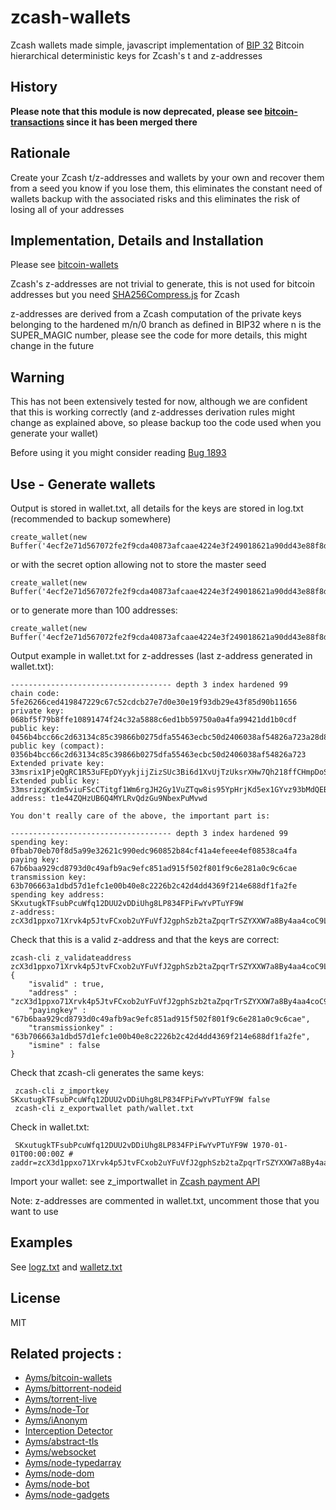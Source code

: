 zcash-wallets
===

Zcash wallets made simple, javascript implementation of [BIP 32](https://github.com/bitcoin/bips/blob/master/bip-0032.mediawiki) Bitcoin hierarchical deterministic keys for Zcash's t and z-addresses

## History

<b>Please note that this module is now deprecated, please see [bitcoin-transactions](https://github.com/Ayms/bitcoin-transactions) since it has been merged there</b>

## Rationale

Create your Zcash t/z-addresses and wallets by your own and recover them from a seed you know if you lose them, this eliminates the constant need of wallets backup with the associated risks and this eliminates the risk of losing all of your addresses

## Implementation, Details and Installation

Please see [bitcoin-wallets](https://github.com/Ayms/bitcoin-wallets)

Zcash's z-addresses are not trivial to generate, this is not used for bitcoin addresses but you need [SHA256Compress.js](https://github.com/Ayms/bitcoin-wallets/tree/master/SHA256Compress.js) for Zcash

z-addresses are derived from a Zcash computation of the private keys belonging to the hardened m/n/0 branch as defined in BIP32 where n is the SUPER_MAGIC number, please see the code for more details, this might change in the future

## Warning

This has not been extensively tested for now, although we are confident that this is working correctly (and z-addresses derivation rules might change as explained above, so please backup too the code used when you generate your wallet)

Before using it you might consider reading [Bug 1893](https://github.com/zcash/zcash/issues/1893)

## Use - Generate wallets
	
Output is stored in wallet.txt, all details for the keys are stored in log.txt (recommended to backup somewhere)

	create_wallet(new Buffer('4ecf2e71d567072fe2f9cda40873afcaae4224e3f249018621a90dd43e88f8de','hex'),null,null,'zcash');
	
or with the secret option allowing not to store the master seed

	create_wallet(new Buffer('4ecf2e71d567072fe2f9cda40873afcaae4224e3f249018621a90dd43e88f8de','hex'),true,null,'zcash');
	
or to generate more than 100 addresses:

	create_wallet(new Buffer('4ecf2e71d567072fe2f9cda40873afcaae4224e3f249018621a90dd43e88f8de','hex'),null,1000,'zcash');
	
Output example in wallet.txt for z-addresses (last z-address generated in wallet.txt):

	------------------------------------ depth 3 index hardened 99
	chain code: 5fe26266ced419847229c67c52cdcb27e7d0e30e19f93db29e43f85d90b11656
	private key: 068bf5f79b8ffe10891474f24c32a5888c6ed1bb59750a0a4fa99421dd1b0cdf
	public key: 0456b4bcc66c2d63134c85c39866b0275dfa55463ecbc50d2406038af54826a723a28d8b4ee8ede58115f13db1bd8ffc122a25f927991c2d41983e9f69cafb3d79
	public key (compact): 0356b4bcc66c2d63134c85c39866b0275dfa55463ecbc50d2406038af54826a723
	Extended private key: 33msrix1PjeQgRC1R53uFEpDYyykjijZizSUc3Bi6d1XvUjTzUksrXHw7Qh218ffCHmpDoSG6Pehh1BSSFMt6DXg1wjwUG6ghmTmHet727BRjFEAamA
	Extended public key: 33msrizgKxdm5viuFScCTitgf1Wm6rgJH2Gy1VuZTqw8is95YpHrjKd5ex1GYvz93bMdQEBy4t2ZAC5L6sP1Ci5gNkFpYhPBvQ3bnScC7fADVzrWMWH
	address: t1e44ZQHzUB6Q4MYLRvQdzGu9NbexPuMvwd
	
	You don't really care of the above, the important part is:
	
	------------------------------------ depth 3 index hardened 99
	spending key: 0fbab70eb70f8d5a99e32621c990edc960852b84cf41a4efeee4ef08538ca4fa
	paying key: 67b6baa929cd8793d0c49afb9ac9efc851ad915f502f801f9c6e281a0c9c6cae
	transmission key: 63b706663a1dbd57d1efc1e00b40e8c2226b2c42d4dd4369f214e688df1fa2fe
	spending key address: SKxutugkTFsubPcuWfq12DUU2vDDiUhg8LP834FPiFwYvPTuYF9W
	z-address: zcX3d1ppxo71Xrvk4p5JtvFCxob2uYFuVfJ2gphSzb2taZpqrTrSZYXXW7a8By4aa4coC9Lh5aQF48gW9X8gqZbsRDwwm79

Check that this is a valid z-address and that the keys are correct:
	
	zcash-cli z_validateaddress zcX3d1ppxo71Xrvk4p5JtvFCxob2uYFuVfJ2gphSzb2taZpqrTrSZYXXW7a8By4aa4coC9Lh5aQF48gW9X8gqZbsRDwwm79
	{
		"isvalid" : true,
		"address" : "zcX3d1ppxo71Xrvk4p5JtvFCxob2uYFuVfJ2gphSzb2taZpqrTrSZYXXW7a8By4aa4coC9Lh5aQF48gW9X8gqZbsRDwwm79",
		"payingkey" : "67b6baa929cd8793d0c49afb9ac9efc851ad915f502f801f9c6e281a0c9c6cae",
		"transmissionkey" : "63b706663a1dbd57d1efc1e00b40e8c2226b2c42d4dd4369f214e688df1fa2fe",
		"ismine" : false
	}

Check that zcash-cli generates the same keys:
	
	 zcash-cli z_importkey SKxutugkTFsubPcuWfq12DUU2vDDiUhg8LP834FPiFwYvPTuYF9W false
	 zcash-cli z_exportwallet path/wallet.txt
	 
Check in wallet.txt:
	 
	 SKxutugkTFsubPcuWfq12DUU2vDDiUhg8LP834FPiFwYvPTuYF9W 1970-01-01T00:00:00Z # zaddr=zcX3d1ppxo71Xrvk4p5JtvFCxob2uYFuVfJ2gphSzb2taZpqrTrSZYXXW7a8By4aa4coC9Lh5aQF48gW9X8gqZbsRDwwm79
	 
Import your wallet: see z_importwallet in [Zcash payment API](https://github.com/zcash/zcash/blob/master/doc/payment-api.md)

Note: z-addresses are commented in wallet.txt, uncomment those that you want to use
	
## Examples

See [logz.txt](https://github.com/Ayms/bitcoin-wallets/tree/master/tests/logz.txt) and [walletz.txt](https://github.com/Ayms/bitcoin-wallets/tree/master/tests/walletz.txt)

## License

MIT

## Related projects :

* [Ayms/bitcoin-wallets](https://github.com/Ayms/bitcoin-wallets)
* [Ayms/bittorrent-nodeid](https://github.com/Ayms/bittorrent-nodeid)
* [Ayms/torrent-live](https://github.com/Ayms/torrent-live)
* [Ayms/node-Tor](https://github.com/Ayms/node-Tor)
* [Ayms/iAnonym](https://github.com/Ayms/iAnonym)
* [Interception Detector](http://www.ianonym.com/intercept.html)
* [Ayms/abstract-tls](https://github.com/Ayms/abstract-tls)
* [Ayms/websocket](https://github.com/Ayms/websocket)
* [Ayms/node-typedarray](https://github.com/Ayms/node-typedarray)
* [Ayms/node-dom](https://github.com/Ayms/node-dom)
* [Ayms/node-bot](https://github.com/Ayms/node-bot)
* [Ayms/node-gadgets](https://github.com/Ayms/node-gadgets)
